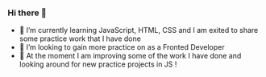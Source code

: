 ### Hi there 👋

- 🌱 I’m currently learning JavaScript, HTML, CSS and I am exited to share some practice work that I have done
- 👯 I’m looking to gain more practice on as a Fronted Developer
- 🤔 At the moment I am improving some of the work I have done and looking around for new practice projects in JS !

<!--
**R2D2-ad/R2D2-ad** is a ✨ _special_ ✨ repository because its `README.md` (this file) appears on your GitHub profile.

Here are some ideas to get you started:

- 🔭 I’m currently working on ...
- 🌱 I’m currently learning JavaScript, HTML, CSS and I am exited to share some practice work that I have done
- 👯 I’m looking to collaborate on ...
- 🤔 I’m looking for help with ...
- 💬 Ask me about ...
- 📫 How to reach me: ...
- 😄 Pronouns: ...
- ⚡ Fun fact: ...
-->
